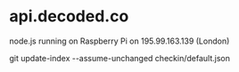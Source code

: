 api.decoded.co
===============

node.js running on Raspberry Pi on 195.99.163.139 (London)

  git update-index --assume-unchanged checkin/default.json
